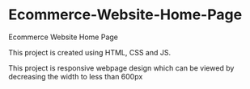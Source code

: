 # Ecommerce-Website-Home-Page
Ecommerce Website Home Page

This project is created using HTML, CSS and JS.

This project is responsive webpage design which can be viewed by decreasing the width to less than 600px
